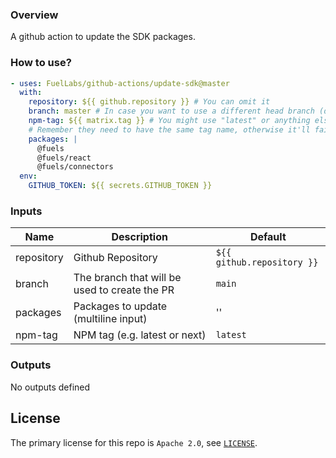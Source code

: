 ### Overview

A github action to update the SDK packages.

### How to use?

```yml
- uses: FuelLabs/github-actions/update-sdk@master
  with:
    repository: ${{ github.repository }} # You can omit it 
    branch: master # In case you want to use a different head branch (default: main)
    npm-tag: ${{ matrix.tag }} # You might use "latest" or anything else, like a matrix strategy
    # Remember they need to have the same tag name, otherwise it'll fail
    packages: |
      @fuels
      @fuels/react
      @fuels/connectors
  env:
    GITHUB_TOKEN: ${{ secrets.GITHUB_TOKEN }}
```

### Inputs

| Name         | Description                                                | Default                    |
| ------------ | ---------------------------------------------------------- | -------------------------- |
| repository   | Github Repository                                          | `${{ github.repository }}` |
| branch       | The branch that will be used to create the PR              | `main`                     |
| packages     | Packages to update (multiline input)                       | ''                         |
| npm-tag      | NPM tag (e.g. latest or next)                              | `latest`                   |

### Outputs

No outputs defined

## License

The primary license for this repo is `Apache 2.0`, see [`LICENSE`](../LICENSE.md).
